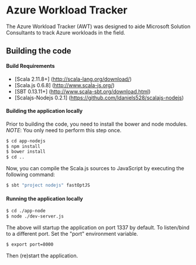 # Azure Workload Tracker

The Azure Workload Tracker (AWT) was designed to aide Microsoft Solution Consultants to track Azure workloads in the field.

## Building the code

<a name="Build_Requirements"></a>
#### Build Requirements

* [Scala 2.11.8+] (http://scala-lang.org/download/)
* [Scala.js 0.6.8] (http://www.scala-js.org/)
* [SBT 0.13.11+] (http://www.scala-sbt.org/download.html)
* [Scalajs-Nodejs 0.2.1] (https://github.com/ldaniels528/scalajs-nodejs)

#### Building the application locally

Prior to building the code, you need to install the bower and node modules. 
*NOTE*: You only need to perform this step once.

```bash
$ cd app-nodejs
$ npm install
$ bower install
$ cd ..
```

Now, you can compile the Scala.js sources to JavaScript by executing the following command:

```bash
$ sbt "project nodejs" fastOptJS
```

#### Running the application locally

```bash
$ cd ./app-node
$ node ./dev-server.js    
```

The above will startup the application on port 1337 by default. To listen/bind to a different port. Set the "port" environment
variable.

```bash
$ export port=8000
```

Then (re)start the application.
